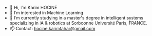 - 👋 Hi, I’m Karim HOCINE
- 👀 I’m interested in Machine Learning 
- 🌱 I’m currently studying in a master's degree in intelligent systems specializing in iA & robotics at Sorboonne Université Paris, FRANCE.
- 📫 Contact: hocine.karimtahar@gmail.com
                
